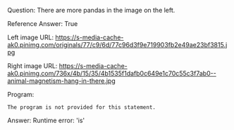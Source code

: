 Question: There are more pandas in the image on the left.

Reference Answer: True

Left image URL: https://s-media-cache-ak0.pinimg.com/originals/77/c9/6d/77c96d3f9e719903fb2e49ae23bf3815.jpg

Right image URL: https://s-media-cache-ak0.pinimg.com/736x/4b/15/35/4b1535f1dafb0c649e1c70c55c3f7ab0--animal-magnetism-hang-in-there.jpg

Program:

```
The program is not provided for this statement.
```
Answer: Runtime error: 'is'

